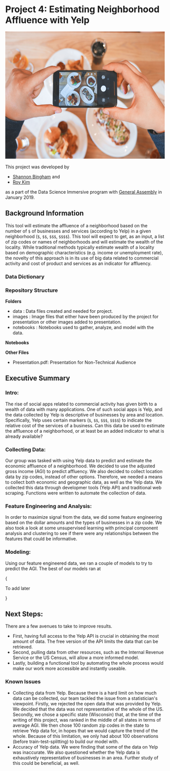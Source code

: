 # Project 4: Estimating Neighborhood Affluence with Yelp

<img src="./images/yelp.jpg" width="600" height="400" alt = "Photo courtesy of @eaterscollective on www.unleash.com" />
 
This project was developed by
- [Shannon Bingham](https://www.linkedin.com/in/shannon-bingham/) and
- [Roy Kim](https://www.linkedin.com/in/roybkim/)

as a part of the Data Science Immersive program with [General Assembly](https://generalassemb.ly) in January 2019.

## Background Information
This tool will estimate the affluence of a neighborhood based on the number of `$` of businesses and services (according to Yelp) in a given neighborhood (`$`, `$$`, `$$$`, `$$$$`). This tool will expect to get, as an input, a list of zip codes or names of neighborhoods and will estimate the wealth of the locality. While traditional methods typically estimate wealth of a locality based on demographic characteristics (e.g. income or unemployment rate), the novelty of this approach is in its use of big data related to commercial activity and cost of product and services as an indicator for affluency.

### Data Dictionary


### Repository Structure
**Folders**
- data : Data files created and needed for project.
- images : Image files that either have been produced by the project for presentation or other images added to presentation.
- notebooks : Notebooks used to gather, analyze, and model with the data.

**Notebooks**  


**Other Files**
- Presentation.pdf: Presentation for Non-Technical Audience

## Executive Summary
### Intro:
The rise of social apps related to commercial activity has given birth to a wealth of data with many applications. One of such social apps is Yelp, and the data collected by Yelp is descriptive of businesses by area and location. Specifically, Yelp uses certain markers (`$`, `$$`, `$$$`, `$$$$`) to indicate the relative cost of the services of a business. Can this data be used to estimate the affluence of a neighborhood, or at least be an added indicator to what is already available?

### Collecting Data:
Our group was tasked with using Yelp data to predict and estimate the economic affluence of a neighborhood. We decided to use the adjusted gross income (AGI) to predict affluency. We also decided to collect location data by zip codes, instead of other options. Therefore, we needed a means to collect both economic and geographic data, as well as the Yelp data. We collected this data through developmer tools (Yelp API) and traditional web scraping. Functions were written to automate the collection of data.

### Feature Engineering and Analysis:
In order to maximize signal from the data, we did some feature engineering based on the dollar amounts and the types of businesses in a zip code. We also took a look at some unsupervised learning with principal component analysis and clustering to see if there were any relationships between the features that could be informative.

### Modeling:
Using our feature engineered data, we ran a couple of models to try to predict the AGI. The best of our models ran at 

{

To add later

}

## Next Steps:
There are a few avenues to take to improve results. 
- First, having full access to the Yelp API is crucial in obtaining the most amount of data. The free version of the API limits the data that can be retrieved. 
- Second, pulling data from other resources, such as the Internal Revenue Service or the US Census, will allow a more informed model. 
- Lastly, building a functional tool by automating the whole process would make our work more accessible and instantly useable.

### Known Issues
- Collecting data from Yelp. Because there is a hard limit on how much data can be collected, our team tackled the issue from a statistician's viewpoint. Firstly, we rejected the open data that was provided by Yelp. We decided that the data was not representative of the whole of the US. Secondly, we chose a specific state (Wisconsin) that, at the time of the writing of this project, was ranked in the middle of all states in terms of average AGI. We then chose 100 random zip codes in the state to retrieve Yelp data for, in hopes that we would capture the trend of the whole. Because of this limitation, we only had about 100 observations (before train-test-splitting) to build our model with. 
- Accuracy of Yelp data. We were finding that some of the data on Yelp was inaccurate. We also questioned whether the Yelp data is exhaustively representative of businesses in an area. Further study of this could be beneficial, as well.

